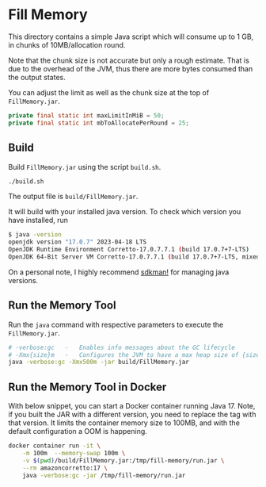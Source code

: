 # Fill Memory

This directory contains a simple Java script which will consume up to 1 GB,
in chunks of 10MB/allocation round.

Note that the chunk size is not accurate but only a rough estimate.
That is due to the overhead of the JVM, thus there are more bytes consumed than the output states.

You can adjust the limit as well as the chunk size at the top of `FillMemory.jar`.

```java
private final static int maxLimitInMiB = 50;
private final static int mbToAllocatePerRound = 25;
```

## Build

Build `FillMemory.jar` using the script `build.sh`.

```bash
./build.sh
```

The output file is `build/FillMemory.jar`.

It will build with your installed java version.
To check which version you have installed, run

```bash
$ java -version
openjdk version "17.0.7" 2023-04-18 LTS
OpenJDK Runtime Environment Corretto-17.0.7.7.1 (build 17.0.7+7-LTS)
OpenJDK 64-Bit Server VM Corretto-17.0.7.7.1 (build 17.0.7+7-LTS, mixed mode, sharing)
```

On a personal note, I highly recommend [sdkman!](https://sdkman.io/) for managing java versions.

## Run the Memory Tool

Run the `java` command with respective parameters to execute the `FillMemory.jar`.

```bash
# -verbose:gc   -   Enables info messages about the GC lifecycle
# -Xmx{size}m   -   Configures the JVM to have a max heap size of {size} Megabytes
java -verbose:gc -Xmx500m -jar build/FillMemory.jar
```

## Run the Memory Tool in Docker

With below snippet, you can start a Docker container running Java 17.
Note, if you built the JAR with a different version, you need to replace the tag with that version.
It limits the container memory size to 100MB, and with the default configuration a OOM is happening.

```bash
docker container run -it \
    -m 100m  --memory-swap 100m \
    -v $(pwd)/build/FillMemory.jar:/tmp/fill-memory/run.jar \
    --rm amazoncorretto:17 \
    java -verbose:gc -jar /tmp/fill-memory/run.jar
```